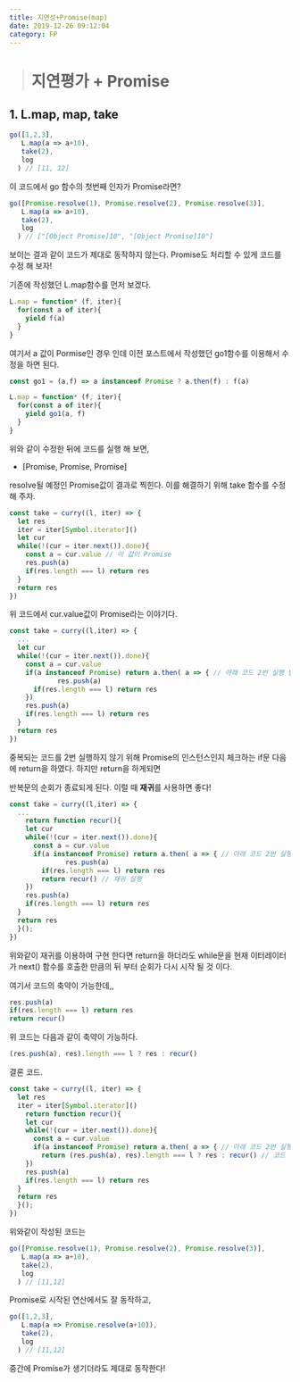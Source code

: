 ```yaml
---
title: 지연성+Promise(map)
date: 2019-12-26 09:12:04
category: FP
---
```


> # 지연평가 + Promise



## 1. L.map, map, take

```javascript
go([1,2,3],
   L.map(a => a+10),
   take(2),
   log
  ) // [11, 12]
```

이 코드에서 go 함수의 첫번째 인자가 Promise라면?

```javascript
go([Promise.resolve(1), Promise.resolve(2), Promise.resolve(3)],
   L.map(a => a+10),
   take(2),
   log
  ) // ["[Object Promise]10", "[Object Promise]10"]
```

보이는 결과 같이 코드가 제대로 동작하지 않는다. Promise도 처리할 수 있게 코드를 수정 해 보자!

기존에 작성했던 L.map함수를 먼저 보겠다.

```javascript
L.map = function* (f, iter){
  for(const a of iter){
    yield f(a)
  }
}
```

여기서 a 값이 Pormise인 경우 인데 이전 포스트에서 작성했던 go1함수를 이용해서 수정을 하면 된다.

```javascript
const go1 = (a,f) => a instanceof Promise ? a.then(f) : f(a)

L.map = function* (f, iter){
  for(const a of iter){
    yield go1(a, f)
  }
}
```

위와 같이 수정한 뒤에 코드를 실행 해 보면,

- [Promise, Promise, Promise]

resolve될 예정인 Promise값이 결과로 찍힌다. 이를 해결하기 위해 take 함수를 수정 해 주자.

```javascript
const take = curry((l, iter) => {
  let res
  iter = iter[Symbol.iterator]()
  let cur
  while(!(cur = iter.next()).done){
    const a = cur.value // 이 값이 Promise
    res.push(a)
    if(res.length === l) return res
  }
  return res
})
```

위 코드에서 cur.value값이 Promise라는 이야기다.

```javascript
const take = curry((l,iter) => {
  ...
  let cur
  while(!(cur = iter.next()).done){
    const a = cur.value
    if(a instanceof Promise) return a.then( a => { // 아래 코드 2번 실행 방지를 위해 return
			res.push(a)
      if(res.length === l) return res
    })
    res.push(a)
    if(res.length === l) return res
  }
  return res
})
```

중복되는 코드를 2번 실행하지 않기 위해 Promise의 인스턴스인지 체크하는 if문 다음에 return을 하였다. 하지만 return을 하게되면

반복문의 순회가 종료되게 된다. 이럴 때 **재귀**를 사용하면 좋다!

```javascript
const take = curry((l,iter) => {
  ...
	return function recur(){
    let cur
    while(!(cur = iter.next()).done){
      const a = cur.value
      if(a instanceof Promise) return a.then( a => { // 아래 코드 2번 실행 방지를 위해 return
			  res.push(a)
        if(res.length === l) return res
        return recur() // 재귀 실행
    })
    res.push(a)
    if(res.length === l) return res
  }
  return res
  }();
})
```

위와같이 재귀를 이용하여 구현 한다면 return을 하더라도 while문을 현재 이터레이터가 next() 함수를 호출한 만큼의 뒤 부터 순회가 다시 시작 될 것 이다.

여기서 코드의 축약이 가능한데,,

```javascript
res.push(a)
if(res.length === l) return res
return recur()
```

위 코드는 다음과 같이 축약이 가능하다.  

```javascript
(res.push(a), res).length === l ? res : recur()
```



결론 코드.

```javascript
const take = curry((l, iter) => {
  let res
  iter = iter[Symbol.iterator]()
	return function recur(){
    let cur
    while(!(cur = iter.next()).done){
      const a = cur.value
      if(a instanceof Promise) return a.then( a => { // 아래 코드 2번 실행 방지를 위해 return
        return (res.push(a), res).length === l ? res : recur() // 코드 간소화
    })
    res.push(a)
    if(res.length === l) return res
  }
  return res
  }();	
})	

```

위와같이 작성된 코드는

```javascript
go([Promise.resolve(1), Promise.resolve(2), Promise.resolve(3)],
   L.map(a => a+10),
   take(2),
   log
  ) // [11,12]
```

Promise로 시작된 연산에서도 잘 동작하고,

```javascript
go([1,2,3],
   L.map(a => Promise.resolve(a+10)),
   take(2),
   log
  ) // [11,12]
```

중간에 Promise가 생기더라도 제대로 동작한다!
